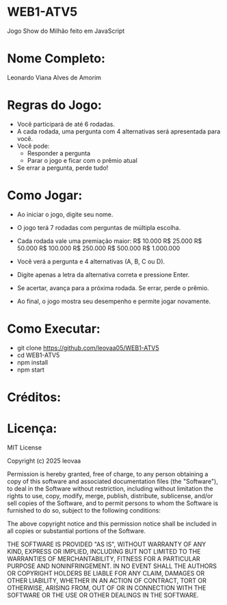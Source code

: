 # WEB1-ATV5
Jogo Show do Milhão feito em JavaScript
# Nome Completo:
Leonardo Viana Alves de Amorim
# Regras do Jogo:
- Você participará de até 6 rodadas.
- A cada rodada, uma pergunta com 4 alternativas será apresentada para você.
- Você pode:
  - Responder a pergunta
  - Parar o jogo e ficar com o prêmio atual
- Se errar a pergunta, perde tudo!
# Como Jogar:
- Ao iniciar o jogo, digite seu nome.

- O jogo terá 7 rodadas com perguntas de múltipla escolha.

- Cada rodada vale uma premiação maior:
R$ 10.000
R$ 25.000
R$ 50.000
R$ 100.000
R$ 250.000
R$ 500.000
R$ 1.000.000

- Você verá a pergunta e 4 alternativas (A, B, C ou D).

- Digite apenas a letra da alternativa correta e pressione Enter.

- Se acertar, avança para a próxima rodada. Se errar, perde o prêmio.

- Ao final, o jogo mostra seu desempenho e permite jogar novamente.
# Como Executar:
- git clone https://github.com/leovaa05/WEB1-ATV5
- cd WEB1-ATV5
- npm install
- npm start
# Créditos:
# Licença:
MIT License

Copyright (c) 2025 leovaa

Permission is hereby granted, free of charge, to any person obtaining a copy
of this software and associated documentation files (the "Software"), to deal
in the Software without restriction, including without limitation the rights
to use, copy, modify, merge, publish, distribute, sublicense, and/or sell
copies of the Software, and to permit persons to whom the Software is
furnished to do so, subject to the following conditions:

The above copyright notice and this permission notice shall be included in all
copies or substantial portions of the Software.

THE SOFTWARE IS PROVIDED "AS IS", WITHOUT WARRANTY OF ANY KIND, EXPRESS OR
IMPLIED, INCLUDING BUT NOT LIMITED TO THE WARRANTIES OF MERCHANTABILITY,
FITNESS FOR A PARTICULAR PURPOSE AND NONINFRINGEMENT. IN NO EVENT SHALL THE
AUTHORS OR COPYRIGHT HOLDERS BE LIABLE FOR ANY CLAIM, DAMAGES OR OTHER
LIABILITY, WHETHER IN AN ACTION OF CONTRACT, TORT OR OTHERWISE, ARISING FROM,
OUT OF OR IN CONNECTION WITH THE SOFTWARE OR THE USE OR OTHER DEALINGS IN THE
SOFTWARE.
